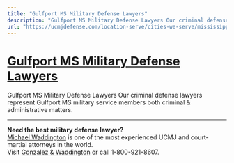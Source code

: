```yaml
---
title: "Gulfport MS Military Defense Lawyers"
description: "Gulfport MS Military Defense Lawyers Our criminal defense lawyers represent Gulfport MS military service members both criminal & administrative matters."
url: "https://ucmjdefense.com/location-serve/cities-we-serve/mississippi-military-defense-lawyers/gulfport-ms-military-defense-lawyers.html"
---
```


# [Gulfport MS Military Defense Lawyers](https://ucmjdefense.com/location-serve/cities-we-serve/mississippi-military-defense-lawyers/gulfport-ms-military-defense-lawyers.html)

Gulfport MS Military Defense Lawyers Our criminal defense lawyers represent Gulfport MS military service members both criminal & administrative matters.

---

**Need the best military defense lawyer?**  
[Michael Waddington](https://ucmjdefense.com/attorneys/michael-stewart-waddington-partner.html) is one of the most experienced UCMJ and court-martial attorneys in the world.  
Visit [Gonzalez & Waddington](https://ucmjdefense.com) or call 1-800-921-8607.
